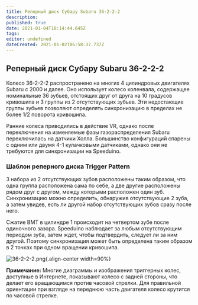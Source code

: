 ```yaml
---
title: Реперный диск Субару Subaru 36-2-2-2
description: 
published: true
date: 2021-01-04T18:14:44.645Z
tags: 
editor: undefined
dateCreated: 2021-01-02T06:58:37.737Z
---
```


## Реперный диск Субару Subaru 36-2-2-2

Колесо 36-2-2-2 распространено на многих 4 цилиндровых двигателях Subaru с 2000 и далее. Оно использует колесо коленвала, содержащее номинальные 36 зубьев, отстоящих друг от друга на 10 градусов кривошипа и 3 группы из 2 отсутствующих зубьев. Эти недостающие группы зубьев позволяют определять синхронизацию в пределах не более 1/2 поворота кривошипа.

Ранние колеса приводились в действие VR, однако после переключения на изменяемые фазы газораспределения Subaru переключилась на датчики Холла. Большинство конфигураций спарены с одним или двумя 4-1 кулачковыми датчиками, однако они не требуются для синхронизации на Speeduino.

### Шаблон реперного диска Trigger Pattern
3 набора из 2 отсутствующих зубов расположены таким образом, что одна группа расположена сама по себе, а две другие расположены рядом друг с другом, между которыми расположен один зуб. Синхронизацию можно определить, обнаружив отсутствующие 2 зуба, а затем увидев, есть ли другой набор отсутствующих зубов сразу после него.

Сжатие ВМТ в цилиндре 1 происходит на четвертом зубе после одиночного зазора. Speeduino наблюдает за любым отсутствующим периодом зуба, затем ждет, чтобы подтвердить, следует ли за ним другой. Поэтому синхронизация может быть определена таким образом в 2 точках при одном вращении кривошипа.

![36-2-2-2.png](/img/decoders/36-2-2-2.png){.align-center width=90%}

**Примечание:** Многие диаграммы и изображения триггерных колес, доступные в Интернете, показывают колесо с задней стороны, что делает его вращающимся против часовой стрелки. Для правильной ориентации при взгляде на переднюю часть двигателя колесо крутится по часовой стрелке.